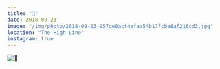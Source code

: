 ```yaml
---
title: "🔑"
date: 2018-09-23
image: "/img/photo/2018-09-23-957de0acf4afaa54b17fcba8af216cd3.jpg"
location: "The High Line"
instagram: true
---
```


![🔑](/img/photo/2018-09-23-957de0acf4afaa54b17fcba8af216cd3.jpg)
